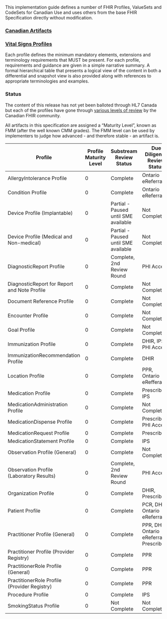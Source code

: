This implementation guide defines a number of FHIR Profiles, ValueSets and CodeSets for Canadian Use and uses others from the base FHIR Specification directly without modification.

### <a href="artifacts.html">Canadian Artifacts</a>
### <a href="vitalsigns-profiles.html">Vital Signs Profiles</a>

Each profile defines the minimum mandatory elements, extensions and terminology requirements that MUST be present. For each profile, requirements and guidance are given in a simple narrative summary. A formal hierarchical table that presents a logical view of the content in both a differential and snapshot view is also provided along with references to appropriate terminologies and examples.

### Status

The content of this release has not yet been balloted through HL7 Canada but each of the profiles have gone through [various levels of review](developmentprocess.html#review-process) by the Canadian FHIR community.

All artifacts in this specification are assigned a “Maturity Level”, known as FMM (after the well known CMM grades). The FMM level can be used by implementers to judge how advanced - and therefore stable - an artifact is.

| Profile <br> | Profile Maturity <br> Level <br> | Substream <br>Review Status <br> | Due Diligence<br> Review Status <br> |
|---|---|---|---|
| AllergyIntolerance Profile | 0 | Complete | Ontario eReferral |
| Condition Profile | 0 | Complete | Ontario eReferral |
| Device Profile (Implantable) | 0 | Partial - Paused until SME available | Not Complete |
| Device Profile (Medical and Non-medical) | 0 | Partial - Paused until SME available | Not Complete |
| DiagnosticReport Profile | 0 | Complete, 2nd Review Round | PHI Access |
| DiagnosticReport for Report and Note Profile | 0 | Complete | Not Complete |
| Document Reference Profile | 0 | Complete | Not Complete |
| Encounter Profile | 0 | Complete | Not Complete |
| Goal Profile | 0 | Complete | Not Complete |
| Immunization Profile | 0 | Complete | DHIR, IPS, PHI Access |
| ImmunizationRecommendation Profile | 0 | Complete | DHIR |
| Location Profile | 0 | Complete | PPR, Ontario eRefferal |
| Medication Profile | 0 | Complete | PrescribeIT, IPS |
| MedicationAdministration Profile | 0 | Complete | Not Complete |
| MedicationDispense Profile | 0 | Complete | PrescribeIT, PHI Access |
| MedicationRequest Profile | 0 | Complete | PrescribeIT |
| MedicationStatement Profile | 0 | Complete | IPS |
| Observation Profile (General) | 0 | Complete | Not Complete |
| Observation Profile (Laboratory Results) | 0 | Complete, 2nd Review Round | PHI Access |
| Organization Profile | 0 | Complete | DHIR, PrescribeIT |
| Patient Profile | 0 | Complete | PCR, DHIR, Ontario eReferral |
| Practitioner Profile (General) | 0 | Complete | PPR, DHIR, Ontario eReferral, PrescribeIT |
| Practitioner Profile (Provider Registry) | 0 | Complete | PPR |
| PractitionerRole Profile (General) | 0 | Complete | PPR |
| PractitionerRole Profile (Provider Registry) | 0 | Complete | PPR |
| Procedure Profile | 0 | Complete | IPS |
| SmokingStatus Profile | 0 | Not Complete | Not Complete |

<!-- Todo: examples, capabilitystatement, TestScenario? -->
